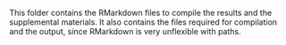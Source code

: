 This folder contains the RMarkdown files to compile the results and the supplemental materials. It also contains the files required for compilation and the output, since RMarkdown is very unflexible with paths. 
